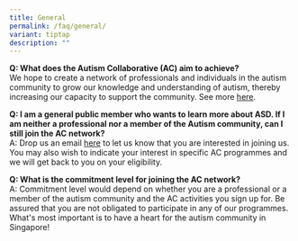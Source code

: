 ```yaml
---
title: General
permalink: /faq/general/
variant: tiptap
description: ""
---
```

<p><strong>Q: What does the Autism Collaborative (AC) aim to achieve? </strong>
<br>We hope to create a network of professionals and individuals in the autism
community to grow our knowledge and understanding of autism, thereby increasing
our capacity to support the community. See more <a href="https://asdcollaborative.sg/about-us/who-we-are/" rel="noopener nofollow" target="_blank">here</a>.</p>
<p><strong>Q: I am a general public member who wants to learn more about ASD. If I am neither a professional nor a member of the Autism community, can I still join the AC network? </strong>
<br>A: Drop us an email <a href="https://www.asdcollaborative.sg/contact-us/" rel="noopener nofollow" target="_blank">here</a> to
let us know that you are interested in joining us. You may also wish to
indicate your interest in specific AC programmes and we will get back to
you on your eligibility.</p>
<p><strong>Q: What is the commitment level for joining the AC network? </strong>
<br>A: Commitment level would depend on whether you are a professional or
a member of the autism community and the AC activities you sign up for.
Be assured that you are not obligated to participate in any of our programmes.
What's most important is to have a heart for the autism community in Singapore!</p>
<p></p>